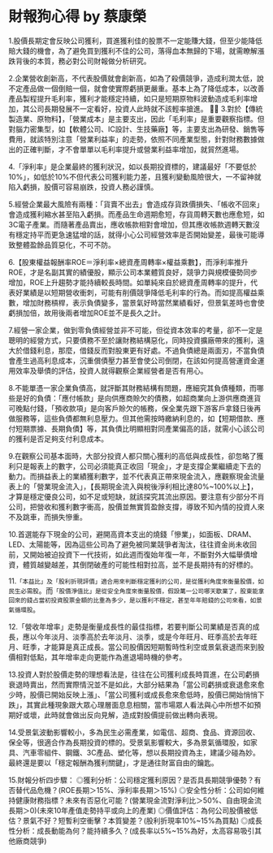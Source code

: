 # 財報狗心得 by 蔡康榮

1.股價長期定會反映公司獲利，買進獲利佳的股票不一定能賺大錢，但至少能降低賠大錢的機會，為了避免買到獲利不佳的公司，落得血本無歸的下場，就需瞭解漲跌背後的本質，務必對公司財報做分析研究。

2.企業營收創新高，不代表股價就會創新高，如為了殺價競爭，造成利潤太低，說不定產品做一個倒賠一個，就會使實際虧損更嚴重。基本上為了降低成本，以改善產品製程提升毛利率，獲利才能穩定持續，如只是短期原物料波動造成毛利率增加，其公司長期發展不一定看好，投資人此時就不該輕率搶進。

3.對於【傳統製造業、原物料】，「營業成本」是主要支出，因此「毛利率」是重要觀察指標。但對腦力密集型，如【軟體公司、IC設計、生技藥廠】等，主要支出為研發、銷售等費用，就該特別注意「營業利益率」的走勢，依照不同產業型態，針對財務數據做出的正確判斷，才不會單單以毛利率提升或營業利益率增加，就貿然進場。

4.「淨利率」是企業最終的獲利狀況，如以長期投資標的，建議最好「不要低於10%」，如低於10%不但代表公司獲利能力差，且獲利變動風險很大，一不留神就陷入虧損，股價可容易崩跌，投資人務必謹慎。

5.經營企業最大風險有兩種：「貨賣不出去」會造成存貨跌價損失、「帳收不回來」會造成獲利縮水甚至陷入虧損。而產品生命週期愈短，存貨周轉天數也應愈短，如3C電子產業。而隨著產品賣出，應收帳款相對會增加，但其應收帳款週轉天數沒有穩定持平而更急速猛增的話，就得小心公司經營效率是否開始變差，最後可能導致整體盈餘品質惡化，不可不防。

6.【股東權益報酬率ROE＝淨利率×總資產周轉率×權益乘數】，而淨利率推升ROE，才是名副其實的績優股，顯示公司本業體質良好，競爭力與規模優勢同步增加，ROE上升趨勢才能持續較長時間。如單純來自於總資產周轉率的提升，代表好業績是以短期營收衝刺，可能有削價競爭降低毛利率的行為。而如提高權益乘數，增加財務槓桿，表示負債變多，當景氣好時當然業績看好，但景氣差時也會使虧損加倍，故用後兩者增加ROE並不是長久之計。

7.經營一家企業，做到零負債經營並非不可能，但從資本效率的考量，卻不一定是聰明的經營方式，只要債務不至於讓財務結構惡化，同時投資擴廠帶來的獲利，遠大於借錢利息，那麼，借錢反而對股東更有好處。不過負債總是兩面刃，不當負債會產生過高利息成本，沉重償債壓力甚至會使公司倒閉，在該如何提高營運資金運用效率及舉債的評估，投資人就得觀察企業經營者是否有用心。

8.不能單憑一家企業負債高，就評斷其財務結構有問題，應細究其負債種類，而哪些是好的負債：「應付帳款」是向供應商賒欠的債務，如超商業向上游供應商進貨可晚點付錢，「預收款項」是向客戶賒欠的帳務，保全業先跟下游客戶拿錢日後再做服務等，這些負債都無利息壓力。但其他需按時繳納利息的，如【短期借款、應付短期票據、長期負債】等，其負債比明顯相對同產業偏高的話，就需小心該公司的獲利是否足夠支付利息成本。

9.在觀察公司基本面時，大部分投資人都只關心獲利的高低與成長性，卻忽略了獲利只是報表上的數字，公司必須能真正收回「現金」，才是支撐企業繼續走下去的動力。而損益表上的業績獲利數字，並不代表真正帶來現金流入，應觀察現金流量表上的「營業現金流入」，【長期現金流入與稅後淨利相比達80%~100%以上】，才算是穩定優良公司，如不足或短缺，就該探究其流出原因。要注意有少部分不肖公司，把營收和獲利數字衝高，股價並無實質盈餘支撐，導致不知內情的投資人來不及跳車，而損失慘重。

10.首選能存下現金的公司，避開高資本支出的燒錢「慘業」，如面板、DRAM、LED、太陽能等，因為這些公司為了避免被同業競爭者淘汰，往往資金尚未收回前，又開始被迫投資下一代技術，如此週而復始年復一年，不斷對外大幅舉債增資，體質越變越差，其倒閉破產的可能性相對拉高，並不是長期持有的好標的。

11.`「本益比」及「股利折現評價」適合用來判斷穩定獲利的公司，是從獲利角度來衡量股價，如民生必需股`。而`「股價淨值比」是從安全角度來衡量股價，假設萬一公司哪天歇業了，股東能拿回來的錢占當初投資股票金額的比重為多少，是以獲利不穩定，甚至年年賠錢的公司來看，如景氣循環股`。

12.「營收年增率」走勢是衡量成長性的最佳指標，若要判斷公司業績是否真的成長，應以今年淡月、淡季高於去年淡月、淡季，或是今年旺月、旺季高於去年旺月、旺季，才能算是真正成長。當公司股價因短期暫時性利空或景氣衰退而來到股價相對低點，其年增率走向更能作為進退場時機的參考。

13.投資人對於股價走勢的理想看法是，往往在公司獲利成長時買進，在公司虧損衰退時賣出，然而實際情況並不是如此，大部分結果為「當公司虧損或衰退愈來愈少時，股價已開始反映上漲」、「當公司獲利或成長愈來愈低時，股價已開始悄悄下跌」，其實此種現象跟大眾心理層面息息相關，當市場眾人看法與心中所想不如預期好或壞，此時就會做出反向見解，造成對股價提前做出轉向表現。

14.受景氣波動影響較小，多為民生必需產業，如電信、超商、食品、資源回收、保全等，很適合作為長期投資的標的。受景氣影響較大，多為景氣循環股，如家具、汽車零組件、鋼鐵、3C產品、塑化等，想以長期投資為主，建議少碰為妙。最終還是要以「穩定報酬為獲利關鍵」，才是通往財富自由的鑰匙。

15.財報分析四步驟：
◎獲利分析：公司穩定獲利原因？是否具長期競爭優勢？有否替代品危機？(ROE長期＞15%、淨利率長期＞15%)
◎安全性分析：公司如何維持健康財務指標？未來有否惡化可能？(營業現金流對淨利比＞50%、自由現金流長期＞0)(未來10年產值走勢持平或向上的產業)
◎價值評估：為何公司股價被低估？景氣不好？短暫利空衝擊？本質變差？(股利折現率10%~15%為買點)
◎成長性分析：成長動能為何？能持續多久？(成長率以5%~15%為好，太高容易吸引其他廠商競爭)
